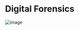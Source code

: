 # Digital Forensics
![image](https://github.com/user-attachments/assets/b6c4b4f0-93a4-441b-a5bc-bc8d44446708)

